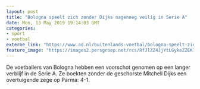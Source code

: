 ```yaml
---
layout: post
title: "Bologna speelt zich zonder Dijks nagenoeg veilig in Serie A"
date: Mon, 13 May 2019 19:14:03 GMT
categories: 
- sport 
- voetbal 
externe_link: "https://www.ad.nl/buitenlands-voetbal/bologna-speelt-zich-zonder-dijks-nagenoeg-veilig-in-serie-a~ae323cb6/"
feature_image: "https://images2.persgroep.net/rcs/RfJlZZ4JjYtLGykeZZEK7LfJ13k/diocontent/148277131/_fitwidth/400/?appId=21791a8992982cd8da851550a453bd7f&quality=0.7"
---
```


De voetballers van Bologna hebben een voorschot genomen op een langer verblijf in de Serie A. Ze boekten zonder de geschorste Mitchell Dijks een overtuigende zege op Parma: 4-1.
